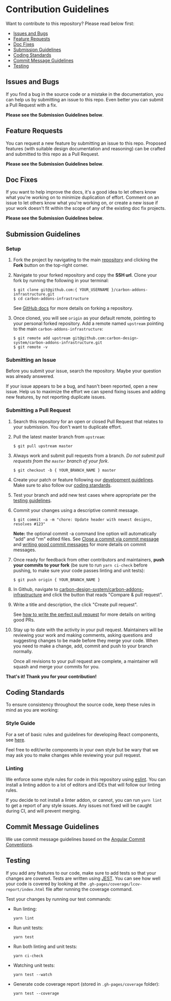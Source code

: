 # Contribution Guidelines

Want to contribute to this repository? Please read below first:

* [Issues and Bugs](#issues-and-bugs)
* [Feature Requests](#feature-requests)
* [Doc Fixes](#doc-fixes)
* [Submission Guidelines](#submission-guidelines)
* [Coding Standards](#coding-standards)
* [Commit Message Guidelines](#commit-message-guidlines)
* [Testing](#testing)

## Issues and Bugs

If you find a bug in the source code or a mistake in the documentation, you can help us by
submitting an issue to this repo. Even better you can submit a Pull Request with a fix.

**Please see the Submission Guidelines below**.

## Feature Requests

You can request a new feature by submitting an issue to this repo. Proposed features (with suitable design documentation and reasoning) can be crafted and submitted to this repo as a Pull Request.

**Please see the Submission Guidelines below**.

## Doc Fixes

If you want to help improve the docs, it's a good idea to let others know what you're working on to minimize duplication of effort. Comment on an issue to let others know what you're working on, or create a new issue if your work doesn't fit within the scope of any of the existing doc fix projects.

**Please see the Submission Guidelines below**.

## Submission Guidelines

### Setup

1.  Fork the project by navigating to the main [repository](https://github.com/carbon-design-system/carbon-addons-infrastructure) and clicking the **Fork** button on the top-right corner.

2.  Navigate to your forked repository and copy the **SSH url**. Clone your fork by running the following in your terminal:

    ```
    $ git clone git@github.com:{ YOUR_USERNAME }/carbon-addons-infrastructure.git
    $ cd carbon-addons-infrastructure
    ```

    See [GitHub docs](https://help.github.com/articles/fork-a-repo/) for more details on forking a repository.

3.  Once cloned, you will see `origin` as your default remote, pointing to your personal forked repository. Add a remote named `upstream` pointing to the main `carbon-addons-infrastructure`:

    ```
    $ git remote add upstream git@github.com:carbon-design-system/carbon-addons-infrastructure.git
    $ git remote -v
    ```

### Submitting an Issue

Before you submit your issue, search the repository. Maybe your question was already answered.

If your issue appears to be a bug, and hasn't been reported, open a new issue. Help us to maximize the effort we can spend fixing issues and adding new features, by not reporting duplicate issues.

### Submitting a Pull Request

1.  Search this repository for an open or closed Pull Request that relates to your submission. You don't want to duplicate effort.

2.  Pull the latest master branch from `upstream`:

    ```
    $ git pull upstream master
    ```

3.  Always work and submit pull requests from a branch. _Do not submit pull requests from the `master` branch of your fork_.

    ```
    $ git checkout -b { YOUR_BRANCH_NAME } master
    ```

4.  Create your patch or feature following our [development guidelines](/README.md#development). Make sure to also follow our [coding standards](#coding-standards).

5.  Test your branch and add new test cases where appropriate per the [testing guidelines](#testing).

6.  Commit your changes using a descriptive commit message.

    ```
    $ git commit -a -m "chore: Update header with newest designs, resolves #123"
    ```

    **Note:** the optional commit -a command line option will automatically "add" and "rm" edited files. See [Close a commit via commit message](https://help.github.com/articles/closing-issues-via-commit-messages/) and [writing good commit messages](https://github.com/erlang/otp/wiki/Writing-good-commit-messages) for more details on commit messages.

7.  Once ready for feedback from other contributors and maintainers, **push your commits to your fork** (be sure to run `yarn ci-check` before pushing, to make sure your code passes linting and unit tests):

    ```
    $ git push origin { YOUR_BRANCH_NAME }
    ```

8.  In Github, navigate to [carbon-design-system/carbon-addons-infrastructure](https://github.com/carbon-design-system/carbon-addons-infrastructure) and click the button that reads "Compare & pull request".

9.  Write a title and description, the click "Create pull request".

    See [how to write the perfect pull request](https://github.com/blog/1943-how-to-write-the-perfect-pull-request) for more details on writing good PRs.

10. Stay up to date with the activity in your pull request. Maintainers will be reviewing your work and making comments, asking questions and suggesting changes to be made before they merge your code. When you need to make a change, add, commit and push to your branch normally.

    Once all revisions to your pull request are complete, a maintainer will squash and merge your commits for you.

**That's it! Thank you for your contribution!**

## Coding Standards

To ensure consistency throughout the source code, keep these rules in mind as you are working:

### Style Guide

For a set of basic rules and guidelines for developing React components, see [here](https://github.com/airbnb/javascript/tree/master/react#basic-rules).

Feel free to edit/write components in your own style but be wary that we may ask you to make changes while reviewing your pull request.

### Linting

We enforce some style rules for code in this repository using [eslint](http://eslint.org/). You can install a linting addon to a lot of editors and IDEs that will follow our linting rules.

If you decide to not install a linter addon, or cannot, you can run `yarn lint` to get a report of any style issues. Any issues not fixed will be caught during CI, and will prevent merging.

## Commit Message Guidelines

We use commit message guidelines based on the [Angular Commit Conventions](https://github.com/angular/angular.js/blob/master/CONTRIBUTING.md#commit).

## Testing

If you add any features to our code, make sure to add tests so that your changes are covered. Tests are written using [JEST](https://github.com/facebook/jest). You can see how well your code is covered by looking at the `.gh-pages/coverage/lcov-report/index.html` file after running the coverage command.

Test your changes by running our test commands:

* Run linting:

  ```
  yarn lint
  ```

* Run unit tests:

  ```
  yarn test
  ```

* Run both linting and unit tests:

  ```
  yarn ci-check
  ```

* Watching unit tests:

  ```
  yarn test --watch
  ```

* Generate code coverage report (stored in `.gh-pages/coverage` folder):

  ```
  yarn test --coverage
  ```
